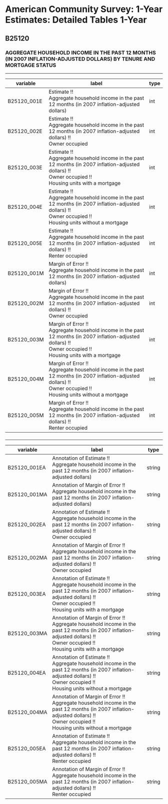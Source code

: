# American Community Survey: 1-Year Estimates: Detailed Tables 1-Year

## B25120

### AGGREGATE HOUSEHOLD INCOME IN THE PAST 12 MONTHS (IN 2007 INFLATION-ADJUSTED DOLLARS) BY TENURE AND MORTGAGE STATUS

___

| variable | label | type |
| ----- | ----- | ----- |
| B25120_001E | Estimate !!<br>Aggregate household income in the past 12 months (in 2007 inflation-adjusted dollars) | int |
| B25120_002E | Estimate !!<br>Aggregate household income in the past 12 months (in 2007 inflation-adjusted dollars) !!<br>Owner occupied | int |
| B25120_003E | Estimate !!<br>Aggregate household income in the past 12 months (in 2007 inflation-adjusted dollars) !!<br>Owner occupied !!<br>Housing units with a mortgage | int |
| B25120_004E | Estimate !!<br>Aggregate household income in the past 12 months (in 2007 inflation-adjusted dollars) !!<br>Owner occupied !!<br>Housing units without a mortgage | int |
| B25120_005E | Estimate !!<br>Aggregate household income in the past 12 months (in 2007 inflation-adjusted dollars) !!<br>Renter occupied | int |
| B25120_001M | Margin of Error !!<br>Aggregate household income in the past 12 months (in 2007 inflation-adjusted dollars) | int |
| B25120_002M | Margin of Error !!<br>Aggregate household income in the past 12 months (in 2007 inflation-adjusted dollars) !!<br>Owner occupied | int |
| B25120_003M | Margin of Error !!<br>Aggregate household income in the past 12 months (in 2007 inflation-adjusted dollars) !!<br>Owner occupied !!<br>Housing units with a mortgage | int |
| B25120_004M | Margin of Error !!<br>Aggregate household income in the past 12 months (in 2007 inflation-adjusted dollars) !!<br>Owner occupied !!<br>Housing units without a mortgage | int |
| B25120_005M | Margin of Error !!<br>Aggregate household income in the past 12 months (in 2007 inflation-adjusted dollars) !!<br>Renter occupied | int |
### 

___

| variable | label | type |
| ----- | ----- | ----- |
| B25120_001EA | Annotation of Estimate !!<br>Aggregate household income in the past 12 months (in 2007 inflation-adjusted dollars) | string |
| B25120_001MA | Annotation of Margin of Error !!<br>Aggregate household income in the past 12 months (in 2007 inflation-adjusted dollars) | string |
| B25120_002EA | Annotation of Estimate !!<br>Aggregate household income in the past 12 months (in 2007 inflation-adjusted dollars) !!<br>Owner occupied | string |
| B25120_002MA | Annotation of Margin of Error !!<br>Aggregate household income in the past 12 months (in 2007 inflation-adjusted dollars) !!<br>Owner occupied | string |
| B25120_003EA | Annotation of Estimate !!<br>Aggregate household income in the past 12 months (in 2007 inflation-adjusted dollars) !!<br>Owner occupied !!<br>Housing units with a mortgage | string |
| B25120_003MA | Annotation of Margin of Error !!<br>Aggregate household income in the past 12 months (in 2007 inflation-adjusted dollars) !!<br>Owner occupied !!<br>Housing units with a mortgage | string |
| B25120_004EA | Annotation of Estimate !!<br>Aggregate household income in the past 12 months (in 2007 inflation-adjusted dollars) !!<br>Owner occupied !!<br>Housing units without a mortgage | string |
| B25120_004MA | Annotation of Margin of Error !!<br>Aggregate household income in the past 12 months (in 2007 inflation-adjusted dollars) !!<br>Owner occupied !!<br>Housing units without a mortgage | string |
| B25120_005EA | Annotation of Estimate !!<br>Aggregate household income in the past 12 months (in 2007 inflation-adjusted dollars) !!<br>Renter occupied | string |
| B25120_005MA | Annotation of Margin of Error !!<br>Aggregate household income in the past 12 months (in 2007 inflation-adjusted dollars) !!<br>Renter occupied | string |

